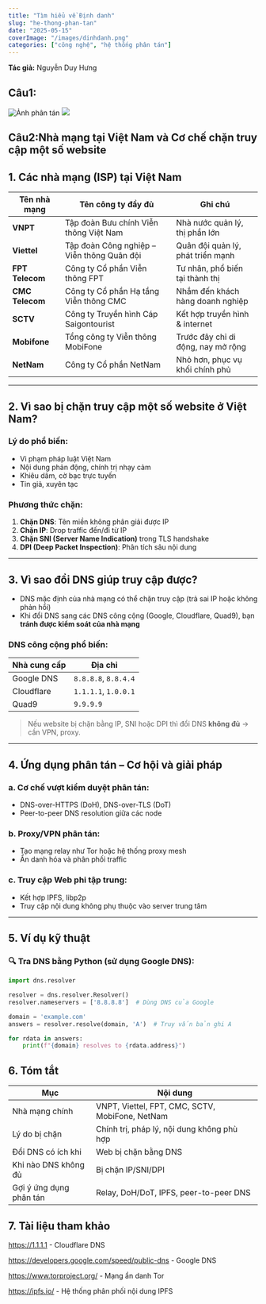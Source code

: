 ```yaml
---
title: "Tìm hiểu về Định danh"
slug: "he-thong-phan-tan"
date: "2025-05-15"
coverImage: "/images/dinhdanh.png"
categories: ["công nghệ", "hệ thống phân tán"]
---
```

**Tác giả:** Nguyễn Duy Hưng

## Câu1:
![Ảnh phân tán](/images/cpux.png)
![](/images/vdthread-process.jpg)

## Câu2:Nhà mạng tại Việt Nam và Cơ chế chặn truy cập một số website

## 1. Các nhà mạng (ISP) tại Việt Nam

| Tên nhà mạng | Tên công ty đầy đủ | Ghi chú |
|--------------|---------------------|--------|
| **VNPT**     | Tập đoàn Bưu chính Viễn thông Việt Nam | Nhà nước quản lý, thị phần lớn |
| **Viettel**  | Tập đoàn Công nghiệp – Viễn thông Quân đội | Quân đội quản lý, phát triển mạnh |
| **FPT Telecom** | Công ty Cổ phần Viễn thông FPT | Tư nhân, phổ biến tại thành thị |
| **CMC Telecom** | Công ty Cổ phần Hạ tầng Viễn thông CMC | Nhắm đến khách hàng doanh nghiệp |
| **SCTV**     | Công ty Truyền hình Cáp Saigontourist | Kết hợp truyền hình & internet |
| **Mobifone** | Tổng công ty Viễn thông MobiFone | Trước đây chỉ di động, nay mở rộng |
| **NetNam**   | Công ty Cổ phần NetNam | Nhỏ hơn, phục vụ khối chính phủ |

---

## 2. Vì sao bị chặn truy cập một số website ở Việt Nam?

### Lý do phổ biến:

- Vi phạm pháp luật Việt Nam
- Nội dung phản động, chính trị nhạy cảm
- Khiêu dâm, cờ bạc trực tuyến
- Tin giả, xuyên tạc

### Phương thức chặn:

1. **Chặn DNS**: Tên miền không phân giải được IP
2. **Chặn IP**: Drop traffic đến/đi từ IP
3. **Chặn SNI (Server Name Indication)** trong TLS handshake
4. **DPI (Deep Packet Inspection)**: Phân tích sâu nội dung

---

## 3. Vì sao đổi DNS giúp truy cập được?

- DNS mặc định của nhà mạng có thể chặn truy cập (trả sai IP hoặc không phản hồi)
- Khi đổi DNS sang các DNS công cộng (Google, Cloudflare, Quad9), bạn **tránh được kiểm soát của nhà mạng**

### DNS công cộng phổ biến:

| Nhà cung cấp | Địa chỉ |
|--------------|---------|
| Google DNS | `8.8.8.8`, `8.8.4.4` |
| Cloudflare | `1.1.1.1`, `1.0.0.1` |
| Quad9      | `9.9.9.9` |

>  Nếu website bị chặn bằng IP, SNI hoặc DPI thì đổi DNS **không đủ** → cần VPN, proxy.

---
## 4. Ứng dụng phân tán – Cơ hội và giải pháp

### a. Cơ chế vượt kiểm duyệt phân tán:

- DNS-over-HTTPS (DoH), DNS-over-TLS (DoT)
- Peer-to-peer DNS resolution giữa các node

### b. Proxy/VPN phân tán:

- Tạo mạng relay như Tor hoặc hệ thống proxy mesh
- Ẩn danh hóa và phân phối traffic

### c. Truy cập Web phi tập trung:

- Kết hợp IPFS, libp2p
- Truy cập nội dung không phụ thuộc vào server trung tâm

---

## 5. Ví dụ kỹ thuật

### 🔍 Tra DNS bằng Python (sử dụng Google DNS):

```python
import dns.resolver

resolver = dns.resolver.Resolver()
resolver.nameservers = ['8.8.8.8']  # Dùng DNS của Google

domain = 'example.com'
answers = resolver.resolve(domain, 'A')  # Truy vấn bản ghi A

for rdata in answers:
    print(f"{domain} resolves to {rdata.address}")
```

## 6. Tóm tắt

| Mục | Nội dung |
|-----|----------|
| Nhà mạng chính | VNPT, Viettel, FPT, CMC, SCTV, MobiFone, NetNam |
| Lý do bị chặn | Chính trị, pháp lý, nội dung không phù hợp |
| Đổi DNS có ích khi | Web bị chặn bằng DNS |
| Khi nào DNS không đủ | Bị chặn IP/SNI/DPI |
| Gợi ý ứng dụng phân tán | Relay, DoH/DoT, IPFS, peer-to-peer DNS |

## 7. Tài liệu tham khảo
https://1.1.1.1 - Cloudflare DNS

https://developers.google.com/speed/public-dns - Google DNS

https://www.torproject.org/ - Mạng ẩn danh Tor

https://ipfs.io/ - Hệ thống phân phối nội dung IPFS